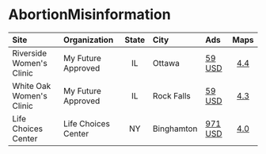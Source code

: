 # AbortionMisinformation

| Site                   | Organization      | State | City     | Ads                                                                              | Maps |
|:-----------------------|:------------------|:-----:|:---------|:---------------------------------------------------------------------------------|:----:|
|Riverside Women's Clinic|My Future Approved |IL     |Ottawa    |[59 USD](https://github.com/MassMove/SCBot/blob/master/2023/My_Future_Approved.md)|[4.4](https://www.google.com/maps/place/Riverside+Women's+Clinic/@41.346664,-88.840761,16z/data=!4m6!3m5!1s0x880955491f2d224b:0x5562dc6e85b4b1c5!8m2!3d41.3466641!4d-88.8407614!16s%2Fg%2F11ghf9zylp)|
|White Oak Women's Clinic|My Future Approved |IL     |Rock Falls|[59 USD](https://github.com/MassMove/SCBot/blob/master/2023/My_Future_Approved.md)|[4.3](https://www.google.com/maps/place/White+Oak+Women's+Clinic/@41.767186,-89.688929,16z/data=!4m8!3m7!1s0x8809b653495a8e5b:0xc5a66278c423f60b!8m2!3d41.7671859!4d-89.6889292!9m1!1b1!16s%2Fg%2F11b6gc778m)|
|Life Choices Center     |Life Choices Center|NY     |Binghamton|[971 USD](https://github.com/MassMove/SCBot/blob/master/2023/Life_Choices_Center.md)|[4.0](https://www.google.com/maps/place/Life+Choices+Center/@42.0976669,-75.9232063,17z/data=!3m1!4b1!4m6!3m5!1s0x89daef6ced1ac283:0x6736d4bde9ada41!8m2!3d42.0976629!4d-75.9206314!16s%2Fg%2F1tg_mmkm)